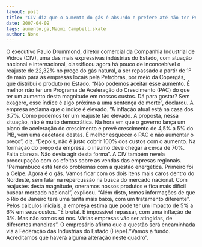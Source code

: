```yaml
---
layout: post
title: "CIV diz que o aumento do gás é absurdo e prefere até não ter PAC do que aumento"
date: 2007-04-09
tags: aumento,ga,Naomi Campbell,skate
author: None
---
```

O executivo Paulo Drummond, diretor comercial da Companhia Industrial de Vidros (CIV), uma das mais expressivas indústrias do Estado, com atuação nacional e internacional, classificou agora há pouco de inconcebível o reajuste de 22,32% no preço do gás natural, a ser repassado a partir de 1º de maio para as empresas locais pela Petrobras, por meio da Copergás, que distribui o produto no Estado.
“Não podemos aceitar esse aumento. É melhor não ter um Programa de Aceleração do Crescimento (PAC) do que ter um aumento desta magnitude em nossos custos. Dá para gostar? Sem exagero, esse índice é algo próximo a uma sentença de morte”, declarou.
A empresa reclama que o índice é elevado.
“A inflação atual está na casa dos 3,7%. Como podemos ter um reajuste tão elevado. A proposta, nessa situação, não é muito democrática. Na hora em que o governo lança um plano de aceleração do crescimento e prevê crescimento de 4,5% a 5% do PIB, vem uma cacetada destas. É melhor esquecer o PAC e não aumentar o preço”, diz. “Depois, não é justo cobrir 100% dos custos com o aumento. Na formação do preço da empresa, o insumo deve chegar a cerca de 70%. Falta clareza. Não devia agir desta forma”.
A CIV também revela preocupação com os efeitos sobre as vendas das empresas regionais.
“Pernambuco está tendo problemas com a questão energética. Primeiro foi a Celpe. Agora é o gás. Vamos ficar com os dois itens mais caros dentro do Nordeste, sem falar na repercussão na busca do mercado nacional. Com reajustes desta magnitude, oneramos nossos produtos e fica mais difícil buscar mercado nacional”, explicou. “Além disto, temos informações de que o Rio de Janeiro terá uma tarifa mais baixa, com um tratamento diferente”.
Pelos cálculos iniciais, a empresa estima que pode ter um impacto de 5% a 6% em seus custos. “É brutal. É impossível repassar, com uma inflação de 3%. Mas não somos só nos. Várias empresas vão ser atingidas, de diferentes maneiras”.
O empresário afirma que a questão será encaminhada via a Federação das Indústrias do Estado (Fiepe).“Vamos a fundo. Acreditamos que haverá alguma alteração neste quadro”. 